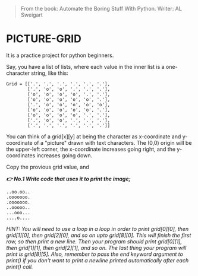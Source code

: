 >From the book: Automate the Boring Stuff With Python. Writer: AL Sweigart

# PICTURE-GRID
It is a practice project for python beginners.

Say, you have a list of lists, where each value in the inner list is a one-character string, like this:
```
Grid = [['.', '.', '.', '.', '.', '.'],
        ['.', 'o', 'o', '.', '.', '.'],
        ['o', 'o', 'o', 'o', '.', '.'],
        ['o', 'o', 'o', 'o', 'o', '.'],
        ['.', 'o', 'o', 'o', 'o', 'o'],
        ['o', 'o', 'o', 'o', 'o', '.'],
        ['o', 'o', 'o', 'o', '.', '.'],
        ['.', 'o', 'o', '.', '.', '.'],
        ['.', '.', '.', '.', '.', '.']]
```

You can think of a grid[x][y] at being the character as x-coordinate and y-coordinate of a "picture" drawn with text characters. The (0,0) origin will be the upper-left corner, the x-coordinate increases going right, and the y-coordinates increases going down.

Copy the provious grid value, and

***👉 No.1 Write code that uses it to print the image;***
```
..oo.oo..
.ooooooo.
.ooooooo.
..ooooo..
...ooo...
....o....
```

*HINT: You will need to use a loop in a loop in order to print grid[0][0], then grid[1][0], then grid[2][0], and so on upto grid[8][0]. This will finish the first row, so then print a new line. Then your program should print grid[0][1], then grid[1][1], then grid[2][1], and so on. The last thing your program will print is grid[8][5].
Also, remember to pass the end keyword argument to print() if you don't want to print a newline printed automatically after each print() call.*

